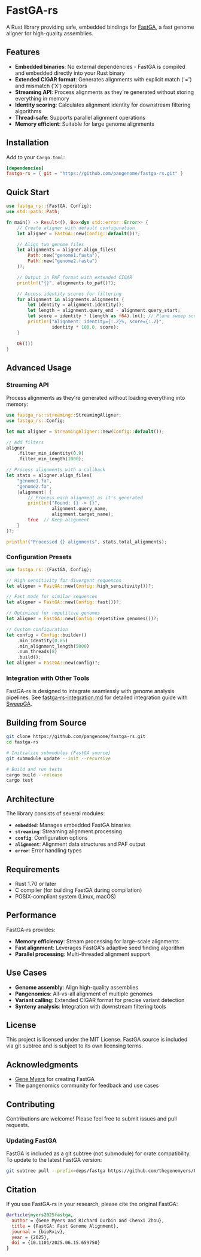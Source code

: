 # FastGA-rs

A Rust library providing safe, embedded bindings for [FastGA](https://github.com/thegenemyers/FASTGA), a fast genome aligner for high-quality assemblies.

## Features

- **Embedded binaries**: No external dependencies - FastGA is compiled and embedded directly into your Rust binary
- **Extended CIGAR format**: Generates alignments with explicit match ('=') and mismatch ('X') operators
- **Streaming API**: Process alignments as they're generated without storing everything in memory
- **Identity scoring**: Calculates alignment identity for downstream filtering algorithms
- **Thread-safe**: Supports parallel alignment operations
- **Memory efficient**: Suitable for large genome alignments

## Installation

Add to your `Cargo.toml`:

```toml
[dependencies]
fastga-rs = { git = "https://github.com/pangenome/fastga-rs.git" }
```

## Quick Start

```rust
use fastga_rs::{FastGA, Config};
use std::path::Path;

fn main() -> Result<(), Box<dyn std::error::Error>> {
    // Create aligner with default configuration
    let aligner = FastGA::new(Config::default())?;

    // Align two genome files
    let alignments = aligner.align_files(
        Path::new("genome1.fasta"),
        Path::new("genome2.fasta")
    )?;

    // Output in PAF format with extended CIGAR
    println!("{}", alignments.to_paf()?);

    // Access identity scores for filtering
    for alignment in alignments.alignments {
        let identity = alignment.identity();
        let length = alignment.query_end - alignment.query_start;
        let score = identity * (length as f64).ln(); // Plane sweep score
        println!("Alignment: identity={:.2}%, score={:.2}",
                 identity * 100.0, score);
    }

    Ok(())
}
```

## Advanced Usage

### Streaming API

Process alignments as they're generated without loading everything into memory:

```rust
use fastga_rs::streaming::StreamingAligner;
use fastga_rs::Config;

let mut aligner = StreamingAligner::new(Config::default());

// Add filters
aligner
    .filter_min_identity(0.9)
    .filter_min_length(1000);

// Process alignments with a callback
let stats = aligner.align_files(
    "genome1.fa",
    "genome2.fa",
    |alignment| {
        // Process each alignment as it's generated
        println!("Found: {} -> {}",
                 alignment.query_name,
                 alignment.target_name);
        true  // Keep alignment
    }
)?;

println!("Processed {} alignments", stats.total_alignments);
```

### Configuration Presets

```rust
use fastga_rs::{FastGA, Config};

// High sensitivity for divergent sequences
let aligner = FastGA::new(Config::high_sensitivity())?;

// Fast mode for similar sequences
let aligner = FastGA::new(Config::fast())?;

// Optimized for repetitive genomes
let aligner = FastGA::new(Config::repetitive_genomes())?;

// Custom configuration
let config = Config::builder()
    .min_identity(0.85)
    .min_alignment_length(5000)
    .num_threads(8)
    .build();
let aligner = FastGA::new(config)?;
```

### Integration with Other Tools

FastGA-rs is designed to integrate seamlessly with genome analysis pipelines. See [fastga-rs-integration.md](fastga-rs-integration.md) for detailed integration guide with [SweepGA](https://github.com/ekg/sweepga).

## Building from Source

```bash
git clone https://github.com/pangenome/fastga-rs.git
cd fastga-rs

# Initialize submodules (FastGA source)
git submodule update --init --recursive

# Build and run tests
cargo build --release
cargo test
```

## Architecture

The library consists of several modules:

- **`embedded`**: Manages embedded FastGA binaries
- **`streaming`**: Streaming alignment processing
- **`config`**: Configuration options
- **`alignment`**: Alignment data structures and PAF output
- **`error`**: Error handling types

## Requirements

- Rust 1.70 or later
- C compiler (for building FastGA during compilation)
- POSIX-compliant system (Linux, macOS)

## Performance

FastGA-rs provides:
- **Memory efficiency**: Stream processing for large-scale alignments
- **Fast alignment**: Leverages FastGA's adaptive seed finding algorithm
- **Parallel processing**: Multi-threaded alignment support

## Use Cases

- **Genome assembly**: Align high-quality assemblies
- **Pangenomics**: All-vs-all alignment of multiple genomes
- **Variant calling**: Extended CIGAR format for precise variant detection
- **Synteny analysis**: Integration with downstream filtering tools

## License

This project is licensed under the MIT License. FastGA source is included via git subtree and is subject to its own licensing terms.

## Acknowledgments

- [Gene Myers](https://github.com/thegenemyers) for creating FastGA
- The pangenomics community for feedback and use cases

## Contributing

Contributions are welcome! Please feel free to submit issues and pull requests.

### Updating FastGA

FastGA is included as a git subtree (not submodule) for crate compatibility. To update to the latest FastGA version:

```bash
git subtree pull --prefix=deps/fastga https://github.com/thegenemyers/FASTGA.git main --squash
```

## Citation

If you use FastGA-rs in your research, please cite the original FastGA:

```bibtex
@article{myers2025fastga,
  author = {Gene Myers and Richard Durbin and Chenxi Zhou},
  title = {FastGA: Fast Genome Alignment},
  journal = {bioRxiv},
  year = {2025},
  doi = {10.1101/2025.06.15.659750}
}
```